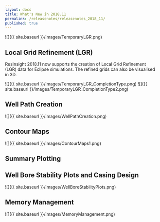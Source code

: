 ```yaml
---
layout: docs
title: What's New in 2018.11
permalink: /releasenotes/releasenotes_2018_11/
published: true
---
```


![]({{ site.baseurl }}/images/TemporaryLGR.png)

## Local Grid Refinement (LGR)
ResInsight 2018.11 now supports the creation of Local Grid Refinement (LGR) data for Eclipse simulations. The refined grids can also be visualised in 3D.

![]({{ site.baseurl }}/images/TemporaryLGR_CompletionType.png) ![]({{ site.baseurl }}/images/TemporaryLGR_CompletionType2.png)
## Well Path Creation

![]({{ site.baseurl }}/images/WellPathCreation.png)

## Contour Maps

![]({{ site.baseurl }}/images/ContourMaps1.png)

## Summary Plotting

## Well Bore Stability Plots and Casing Design

![]({{ site.baseurl }}/images/WellBoreStabilityPlots.png)

## Memory Management

![]({{ site.baseurl }}/images/MemoryManagement.png)
